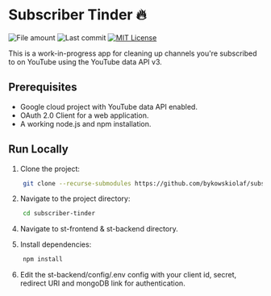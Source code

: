 # Subscriber Tinder 🔥

![File amount](https://img.shields.io/github/directory-file-count/bykowskiolaf/subscriber-tinder?style=for-the-badge) ![Last commit](https://img.shields.io/github/last-commit/bykowskiolaf/subscriber-tinder?style=for-the-badge) [![MIT License](https://img.shields.io/github/license/bykowskiolaf/subscriber-tinder?style=for-the-badge)](https://choosealicense.com/licenses/mit/)

This is a work-in-progress app for cleaning up channels you're subscribed to on YouTube using the YouTube data API v3.
## Prerequisites 
* Google cloud project with YouTube data API enabled.
* OAuth 2.0 Client for a web application.
* A working node.js and npm installation.
## Run Locally

1. Clone the project:

```bash
	git clone --recurse-submodules https://github.com/bykowskiolaf/subscriber-tinder.git
```

2. Navigate to the project directory:

```bash
	cd subscriber-tinder
```

4. Navigate to st-frontend & st-backend directory.

5. Install dependencies:

```bash
	npm install
```

6. Edit the st-backend/config/.env config with your client id, secret, redirect URI and mongoDB link for authentication.

